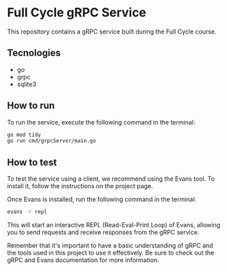 # Full Cycle gRPC Service

This repository contains a gRPC service built during the Full Cycle course.

## Tecnologies

- go  
- grpc  
- sqlite3

## How to run

To run the service, execute the following command in the terminal:

```bash
go mod tidy
go run cmd/grpcServer/main.go
```

## How to test

To test the service using a client, we recommend using the Evans tool. To install it, follow the instructions on the project page.

Once Evans is installed, run the following command in the terminal:

```bash
evans -r repl
```

This will start an interactive REPL (Read-Eval-Print Loop) of Evans, allowing you to send requests and receive responses from the gRPC service.

Remember that it's important to have a basic understanding of gRPC and the tools used in this project to use it effectively. Be sure to check out the gRPC and Evans documentation for more information.
